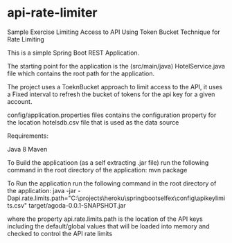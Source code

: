 # api-rate-limiter
Sample Exercise Limiting Access to API Using Token Bucket Technique for Rate Limiting

This is a simple Spring Boot REST Application.

The starting point for the application is the (src/main/java) HotelService.java file which contains the root path for the application.

The project uses a ToeknBucket approach to limit access to the API, it uses a Fixed interval to refresh the bucket of tokens 
for the api key for a given account.

config/application.properties files contains the configuration property for the location hotelsdb.csv file that is used as the data source


Requirements:

Java 8
Maven

To Build the applicatioon (as a self extracting .jar file) run the following command in the root directory of the application:
mvn package

To Run the application run the following command in the root directory of the application:
java -jar -Dapi.rate.limits.path="C:\\projects\\heroku\\springbootselfex\\config\\apikeylimits.csv" target/agoda-0.0.1-SNAPSHOT.jar

where the property api.rate.limits.path is the location of the API keys including the default/global values that will be loaded into 
memory and checked to control the API rate limits

